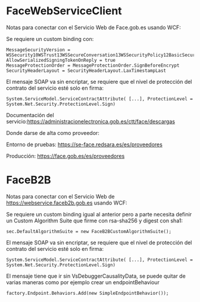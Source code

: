 # FaceWebServiceClient
Notas para conectar con el Servicio Web de Face.gob.es usando WCF:

Se requiere un custom binding con:

    MessageSecurityVersion = WSSecurity10WSTrust13WSSecureConversation13WSSecurityPolicy12BasicSecurityProfile10
    AllowSerializedSigningTokenOnReply = true
    MessageProtectionOrder = MessageProtectionOrder.SignBeforeEncrypt
    SecurityHeaderLayout = SecurityHeaderLayout.LaxTimestampLast

El mensaje SOAP va sin encriptar, se requiere que el nivel de protección del contrato del servicio esté solo en firma:

    System.ServiceModel.ServiceContractAttribute( [...], ProtectionLevel = System.Net.Security.ProtectionLevel.Sign)


Documentación del servicio:https://administracionelectronica.gob.es/ctt/face/descargas

Donde darse de alta como proveedor:

Entorno de pruebas: https://se-face.redsara.es/es/proveedores

Producción: https://face.gob.es/es/proveedores


# FaceB2B

Notas para conectar con el Servicio Web de https://webservice.faceb2b.gob.es usando WCF:

Se requiere un custom binding igual al anterior pero a parte necesita definir un Custom Algorithm Suite que firme con rsa-sha256 y digest con sha1:
    
    sec.DefaultAlgorithmSuite = new FaceB2BCustomAlgorithmSuite();
    
El mensaje SOAP va sin encriptar, se requiere que el nivel de protección del contrato del servicio esté solo en firma:

    System.ServiceModel.ServiceContractAttribute( [...], ProtectionLevel = System.Net.Security.ProtectionLevel.Sign)
    
El mensaje tiene que ir sin VsDebuggerCausalityData, se puede quitar de varias maneras como por ejemplo crear un endpointBehaviour

    factory.Endpoint.Behaviors.Add(new SimpleEndpointBehavior());
